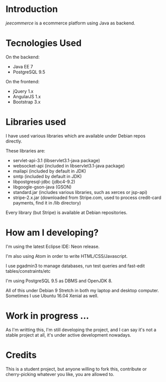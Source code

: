 # Introduction

*jeecommerce* is a ecommerce platform using Java as backend.

# Tecnologies Used
On the backend:
* Java EE 7
* PostgreSQL 9.5

On the frontend:
* jQuery 1.x
* AngularJS 1.x
* Bootstrap 3.x

# Libraries used

I have used various libraries which are available under Debian repos directly.

These libraries are:

* servlet-api-3.1 (libservlet3.1-java package)
* websocket-api (included in libservlet3.1-java package)
* mailapi (included by default in JDK)
* smtp (included by default in JDK)
* libpostgresql-jdbc (jdbc4-9.2)
* libgoogle-gson-java (GSON)
* standard.jar (includes various libraries, such as xerces or jsp-api)
* stripe-2.x.jar (downloaded from Stripe.com, used to process credit-card payments, find it in /lib directory)

Every library (but Stripe) is available at Debian repositories.

# How am I developing?

I'm using the latest Eclipse IDE: Neon release.

I'm also using Atom in order to write HTML/CSS/Javascript.

I use pgadmin3 to manage databases, run test queries and fast-edit tables/constraints/etc

I'm using PostgreSQL 9.5 as DBMS and OpenJDK 8.

All of this under Debian 9 Stretch in both my laptop and desktop computer. Sometimes I use Ubuntu 16.04 Xenial as well.

# Work in progress ...

As I'm writting this, I'm still developing the project, and I can say it's not a stable project at all, it's under active development nowadays.

# Credits

This is a student project, but anyone willing to fork this, contribute or cherry-picking whatever you like, you are allowed to.
